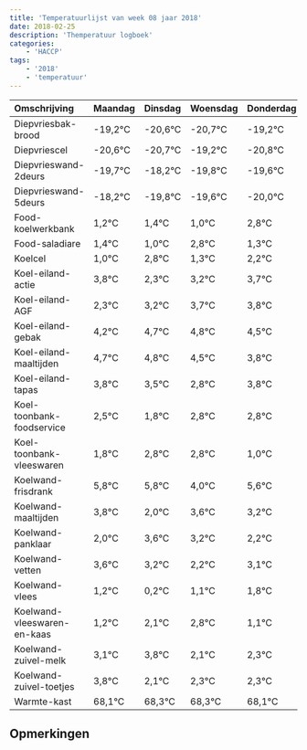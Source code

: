 ```yaml
---
title: 'Temperatuurlijst van week 08 jaar 2018'
date: 2018-02-25
description: 'Themperatuur logboek'
categories:
    - 'HACCP'
tags:
    - '2018'
    - 'temperatuur'
---
```

|Omschrijving|Maandag|Dinsdag|Woensdag|Donderdag|Vrijdag|Zaterdag|Zondag|
|:---|:---|:---|:---|:---|:---|:---|:---|
|Diepvriesbak-brood|-19,2°C|-20,6°C|-20,7°C|-19,2°C|-20,8°C|-20,6°C|-21,0°C|
|Diepvriescel|-20,6°C|-20,7°C|-19,2°C|-20,8°C|-20,6°C|-21,0°C|-19,2°C|
|Diepvrieswand-2deurs|-19,7°C|-18,2°C|-19,8°C|-19,6°C|-20,0°C|-18,2°C|-19,7°C|
|Diepvrieswand-5deurs|-18,2°C|-19,8°C|-19,6°C|-20,0°C|-18,2°C|-19,7°C|-18,8°C|
|Food-koelwerkbank|1,2°C|1,4°C|1,0°C|2,8°C|1,3°C|2,2°C|2,7°C|
|Food-saladiare|1,4°C|1,0°C|2,8°C|1,3°C|2,2°C|2,7°C|2,8°C|
|Koelcel|1,0°C|2,8°C|1,3°C|2,2°C|2,7°C|2,8°C|2,5°C|
|Koel-eiland-actie|3,8°C|2,3°C|3,2°C|3,7°C|3,8°C|3,5°C|2,8°C|
|Koel-eiland-AGF|2,3°C|3,2°C|3,7°C|3,8°C|3,5°C|2,8°C|3,8°C|
|Koel-eiland-gebak|4,2°C|4,7°C|4,8°C|4,5°C|3,8°C|4,8°C|4,8°C|
|Koel-eiland-maaltijden|4,7°C|4,8°C|4,5°C|3,8°C|4,8°C|4,8°C|3,0°C|
|Koel-eiland-tapas|3,8°C|3,5°C|2,8°C|3,8°C|3,8°C|2,0°C|3,6°C|
|Koel-toonbank-foodservice|2,5°C|1,8°C|2,8°C|2,8°C|1,0°C|2,6°C|2,2°C|
|Koel-toonbank-vleeswaren|1,8°C|2,8°C|2,8°C|1,0°C|2,6°C|2,2°C|1,2°C|
|Koelwand-frisdrank|5,8°C|5,8°C|4,0°C|5,6°C|5,2°C|4,2°C|5,1°C|
|Koelwand-maaltijden|3,8°C|2,0°C|3,6°C|3,2°C|2,2°C|3,1°C|3,8°C|
|Koelwand-panklaar|2,0°C|3,6°C|3,2°C|2,2°C|3,1°C|3,8°C|2,1°C|
|Koelwand-vetten|3,6°C|3,2°C|2,2°C|3,1°C|3,8°C|2,1°C|2,3°C|
|Koelwand-vlees|1,2°C|0,2°C|1,1°C|1,8°C|0,1°C|0,3°C|0,3°C|
|Koelwand-vleeswaren-en-kaas|1,2°C|2,1°C|2,8°C|1,1°C|1,3°C|1,3°C|1,1°C|
|Koelwand-zuivel-melk|3,1°C|3,8°C|2,1°C|2,3°C|2,3°C|2,1°C|3,8°C|
|Koelwand-zuivel-toetjes|3,8°C|2,1°C|2,3°C|2,3°C|2,1°C|3,8°C|3,8°C|
|Warmte-kast|68,1°C|68,3°C|68,3°C|68,1°C|69,8°C|69,8°C|69,1°C|

## Opmerkingen


